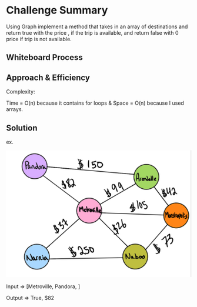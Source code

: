 # Challenge Summary
Using Graph implement a method that takes in an array of destinations and return true with the price , if the trip is available, and return false with 0 price if trip is not available.

## Whiteboard Process
<!-- Embedded whiteboard image -->

## Approach & Efficiency

Complexity: 

Time = O(n) because it contains for loops & Space = O(n) because I used arrays.

## Solution
ex. 

![example](./Capture.PNG)


Input => [Metroville, Pandora, ]	

Output => True, $82